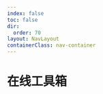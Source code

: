 ```yaml
---
index: false
toc: false
dir:
  order: 70
layout: NavLayout
containerClass: nav-container
---
```


# 在线工具箱

<Catalog />
